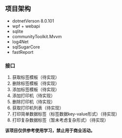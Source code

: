## 项目架构



- dotnetVerson 8.0.101
- wpf + webapi
- sqlite
- communityToolkit.Mvvm
- log4Net
- sqlSugarCore
- fastReport







### 接口

1. 获取标签模板（待实现）
2. 删除标签模板（待实现）
3. 添加标签模板（待实现）
4. 添加打印机（待实现）
5. 删除打印机（待实现）
6. 获取打印机列表（待实现）
7. 打印简单数据标签（标签数据key-value形式）（待实现）
8. 打印复杂数据标签（暂未考虑复杂形式）（待实现）







**该项目仅供参考使用学习，禁止用于商业活动。**
